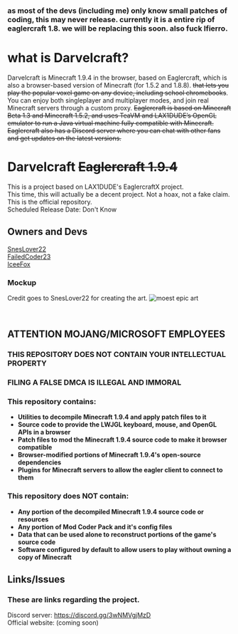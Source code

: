 ### as most of the devs (including me) only know small patches of coding, this may never release. currently it is a entire rip of eaglercraft 1.8. we will be replacing this soon. also fuck lfierro.

# what is Darvelcraft?
Darvelcraft is Minecraft 1.9.4 in the browser, based on Eaglercraft, which is also a browser-based version of Minecraft (for 1.5.2 and 1.8.8). ~~that lets you play the popular voxel game on any device, including school chromebooks~~. You can enjoy both singleplayer and multiplayer modes, and join real Minecraft servers through a custom proxy. ~~Eaglercraft is based on Minecraft Beta 1.3 and Minecraft 1.5.2, and uses TeaVM and LAX1DUDE’s OpenGL emulator to run a Java virtual machine fully compatible with Minecraft. Eaglercraft also has a Discord server where you can chat with other fans and get updates on the latest versions.~~

# Darvelcraft ~~Eaglercraft 1.9.4~~
This is a project based on LAX1DUDE's EaglercraftX project.
<br>
This time, this will actually be a decent project. Not a hoax, not a fake claim.
<br>
This is the official repository.
<br>
Scheduled Release Date: Don't Know
## Owners and Devs
[SnesLover22](https://github.com/SnesLover22)
<br>
[FailedCoder23](https://github.com/FailedCoder23)
<br>
[IceeFox](https://github.com/IceeFoox)


### Mockup
Credit goes to SnesLover22 for creating the art.
![moest epic art](https://raw.githubusercontent.com/eaglercraftY-194/blooket-fix/main/assets/images/Screenshot%202023-03-20%20162811.png "SnesLover22 for moest epic Photoshopping")

</div>
<br>


## ATTENTION MOJANG/MICROSOFT EMPLOYEES

### THIS REPOSITORY DOES NOT CONTAIN YOUR INTELLECTUAL PROPERTY

### FILING A FALSE DMCA IS ILLEGAL AND IMMORAL

### This repository contains:

 - **Utilities to decompile Minecraft 1.9.4 and apply patch files to it**
 - **Source code to provide the LWJGL keyboard, mouse, and OpenGL APIs in a browser**
 - **Patch files to mod the Minecraft 1.9.4 source code to make it browser compatible**
 - **Browser-modified portions of Minecraft 1.9.4's open-source dependencies**
 - **Plugins for Minecraft servers to allow the eagler client to connect to them**

### This repository does NOT contain:

 - **Any portion of the decompiled Minecraft 1.9.4 source code or resources**
 - **Any portion of Mod Coder Pack and it's config files**
 - **Data that can be used alone to reconstruct portions of the game's source code**
 - **Software configured by default to allow users to play without owning a copy of Minecraft**


## Links/Issues
### These are links regarding the project.
Discord server: https://discord.gg/3wNMVgjMzD
<br>
Official website: (coming soon)



